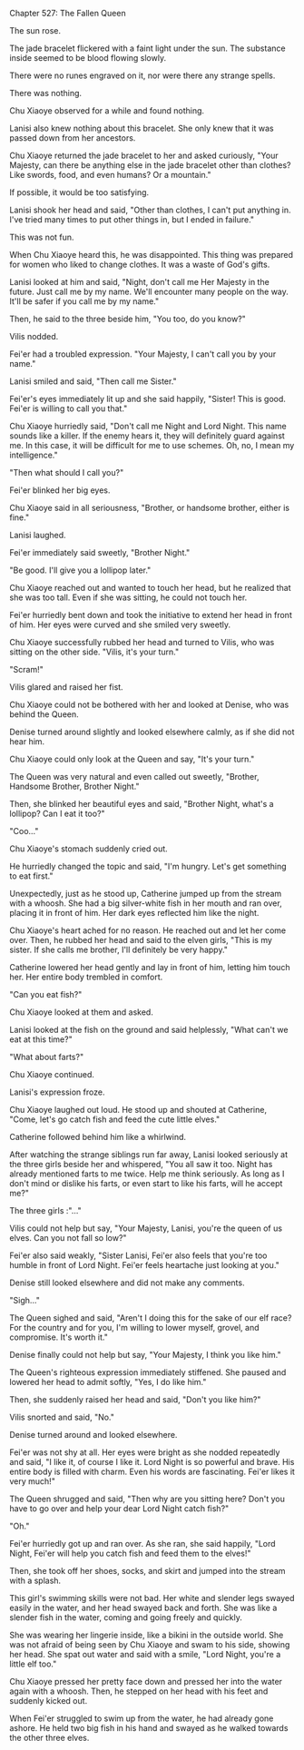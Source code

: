 Chapter 527: The Fallen Queen

The sun rose.

The jade bracelet flickered with a faint light under the sun. The substance inside seemed to be blood flowing slowly.

There were no runes engraved on it, nor were there any strange spells.

There was nothing.

Chu Xiaoye observed for a while and found nothing.

Lanisi also knew nothing about this bracelet. She only knew that it was passed down from her ancestors.

Chu Xiaoye returned the jade bracelet to her and asked curiously, "Your Majesty, can there be anything else in the jade bracelet other than clothes? Like swords, food, and even humans? Or a mountain."

If possible, it would be too satisfying.

Lanisi shook her head and said, "Other than clothes, I can't put anything in. I've tried many times to put other things in, but I ended in failure."

This was not fun.

When Chu Xiaoye heard this, he was disappointed. This thing was prepared for women who liked to change clothes. It was a waste of God's gifts.

Lanisi looked at him and said, "Night, don't call me Her Majesty in the future. Just call me by my name. We'll encounter many people on the way. It'll be safer if you call me by my name."

Then, he said to the three beside him, "You too, do you know?"

Vilis nodded.

Fei'er had a troubled expression. "Your Majesty, I can't call you by your name."

Lanisi smiled and said, "Then call me Sister."

Fei'er's eyes immediately lit up and she said happily, "Sister\! This is good. Fei'er is willing to call you that."

Chu Xiaoye hurriedly said, "Don't call me Night and Lord Night. This name sounds like a killer. If the enemy hears it, they will definitely guard against me. In this case, it will be difficult for me to use schemes. Oh, no, I mean my intelligence."

"Then what should I call you?"

Fei'er blinked her big eyes.

Chu Xiaoye said in all seriousness, "Brother, or handsome brother, either is fine."

Lanisi laughed.

Fei'er immediately said sweetly, "Brother Night."

"Be good. I'll give you a lollipop later."

Chu Xiaoye reached out and wanted to touch her head, but he realized that she was too tall. Even if she was sitting, he could not touch her.

Fei'er hurriedly bent down and took the initiative to extend her head in front of him. Her eyes were curved and she smiled very sweetly.

Chu Xiaoye successfully rubbed her head and turned to Vilis, who was sitting on the other side. "Vilis, it's your turn."

"Scram\!"

Vilis glared and raised her fist.

Chu Xiaoye could not be bothered with her and looked at Denise, who was behind the Queen.

Denise turned around slightly and looked elsewhere calmly, as if she did not hear him.

Chu Xiaoye could only look at the Queen and say, "It's your turn."

The Queen was very natural and even called out sweetly, "Brother, Handsome Brother, Brother Night."

Then, she blinked her beautiful eyes and said, "Brother Night, what's a lollipop? Can I eat it too?"

"Coo…"

Chu Xiaoye's stomach suddenly cried out.

He hurriedly changed the topic and said, "I'm hungry. Let's get something to eat first."

Unexpectedly, just as he stood up, Catherine jumped up from the stream with a whoosh. She had a big silver-white fish in her mouth and ran over, placing it in front of him. Her dark eyes reflected him like the night.

Chu Xiaoye's heart ached for no reason. He reached out and let her come over. Then, he rubbed her head and said to the elven girls, "This is my sister. If she calls me brother, I'll definitely be very happy."

Catherine lowered her head gently and lay in front of him, letting him touch her. Her entire body trembled in comfort.

"Can you eat fish?"

Chu Xiaoye looked at them and asked.

Lanisi looked at the fish on the ground and said helplessly, "What can't we eat at this time?"

"What about farts?"

Chu Xiaoye continued.

Lanisi's expression froze.

Chu Xiaoye laughed out loud. He stood up and shouted at Catherine, "Come, let's go catch fish and feed the cute little elves."

Catherine followed behind him like a whirlwind.

After watching the strange siblings run far away, Lanisi looked seriously at the three girls beside her and whispered, "You all saw it too. Night has already mentioned farts to me twice. Help me think seriously. As long as I don't mind or dislike his farts, or even start to like his farts, will he accept me?"

The three girls :"…"

Vilis could not help but say, "Your Majesty, Lanisi, you're the queen of us elves. Can you not fall so low?"

Fei'er also said weakly, "Sister Lanisi, Fei'er also feels that you're too humble in front of Lord Night. Fei'er feels heartache just looking at you."

Denise still looked elsewhere and did not make any comments.

"Sigh…"

The Queen sighed and said, "Aren't I doing this for the sake of our elf race? For the country and for you, I'm willing to lower myself, grovel, and compromise. It's worth it."

Denise finally could not help but say, "Your Majesty, I think you like him."

The Queen's righteous expression immediately stiffened. She paused and lowered her head to admit softly, "Yes, I do like him."

Then, she suddenly raised her head and said, "Don't you like him?"

Vilis snorted and said, "No."

Denise turned around and looked elsewhere.

Fei'er was not shy at all. Her eyes were bright as she nodded repeatedly and said, "I like it, of course I like it. Lord Night is so powerful and brave. His entire body is filled with charm. Even his words are fascinating. Fei'er likes it very much\!"

The Queen shrugged and said, "Then why are you sitting here? Don't you have to go over and help your dear Lord Night catch fish?"

"Oh."

Fei'er hurriedly got up and ran over. As she ran, she said happily, "Lord Night, Fei'er will help you catch fish and feed them to the elves\!"

Then, she took off her shoes, socks, and skirt and jumped into the stream with a splash.

This girl's swimming skills were not bad. Her white and slender legs swayed easily in the water, and her head swayed back and forth. She was like a slender fish in the water, coming and going freely and quickly.

She was wearing her lingerie inside, like a bikini in the outside world. She was not afraid of being seen by Chu Xiaoye and swam to his side, showing her head. She spat out water and said with a smile, "Lord Night, you're a little elf too."

Chu Xiaoye pressed her pretty face down and pressed her into the water again with a whoosh. Then, he stepped on her head with his feet and suddenly kicked out.

When Fei'er struggled to swim up from the water, he had already gone ashore. He held two big fish in his hand and swayed as he walked towards the other three elves.
